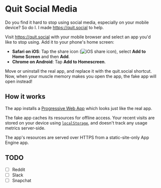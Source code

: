 # Quit Social Media

Do you find it hard to stop using social media, especially on your
mobile device? So do I. I made https://quit.social to help.

Visit https://quit.social with your mobile browser and select an
app you'd like to stop using. Add it to your phone's home screen:

* **Safari on iOS**: Tap the share icon (![iOS share icon](./share.png)),
  select **Add to Home Screen** and then **Add**.
* **Chrome on Android**: Tap **Add to Homescreen**.

Move or uninstall the real app, and replace it with the quit.social shortcut.
Now, when your muscle memory makes you open the app, the fake app will open
instead!

## How it works

The app installs a [Progressive Web
App](https://developers.google.com/web/progressive-web-apps/) which looks just
like the real app.

The fake app caches its resources for offline access. Your recent visits are
stored on your device using
[`localStorage`](https://developer.mozilla.org/en-US/docs/Web/API/Web_Storage_API/Local_storage),
and doesn't track any usage metrics server-side.

The app's resources are served over HTTPS from a static-site-only App Engine
app.

## TODO

-   [ ] Reddit
-   [ ] Slack
-   [ ] Snapchat
